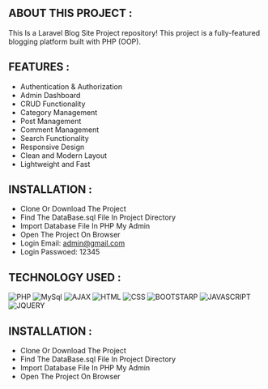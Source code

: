 ## ABOUT THIS PROJECT :

This Is a Laravel Blog Site Project repository! 
This project is a fully-featured blogging platform built with PHP (OOP). 

## FEATURES :

- Authentication & Authorization
- Admin Dashboard
- CRUD Functionality
- Category Management
- Post Management
- Comment Management
- Search Functionality
- Responsive Design
- Clean and Modern Layout
- Lightweight and Fast

## INSTALLATION :

- Clone Or Download The Project
- Find The DataBase.sql File In Project Directory
- Import Database File In PHP My Admin
- Open The Project On Browser
- Login Email: admin@gmail.com 
- Login Passwoed: 12345 

## TECHNOLOGY USED :

![PHP](https://img.shields.io/badge/PHP-blue?style=for-the-badge)
![MySql](https://img.shields.io/badge/MySql-green?style=for-the-badge)
![AJAX](https://img.shields.io/badge/AJAX-black?style=for-the-badge)
![HTML](https://img.shields.io/badge/HTML-red?style=for-the-badge)
![CSS](https://img.shields.io/badge/CSS-blue?style=for-the-badge)
![BOOTSTARP](https://img.shields.io/badge/BOOTSTARP-purple?style=for-the-badge)
![JAVASCRIPT](https://img.shields.io/badge/JAVASCRIPT-yellow?style=for-the-badge)
![JQUERY](https://img.shields.io/badge/JQUERY-black?style=for-the-badge)

## INSTALLATION :

- Clone Or Download The Project
- Find The DataBase.sql File In Project Directory
- Import Database File In PHP My Admin
- Open The Project On Browser
  
